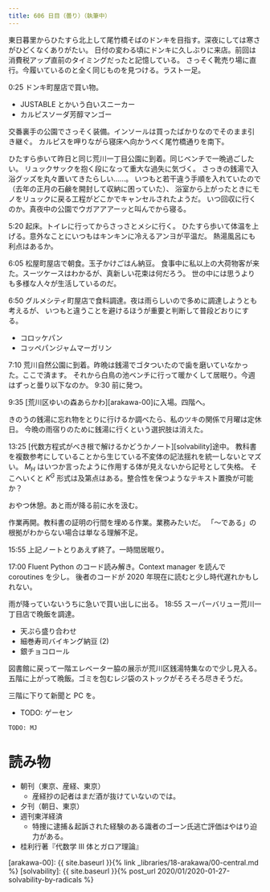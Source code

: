 ```yaml
---
title: 606 日目（曇り）（執筆中）
---
```


東日暮里からひたすら北上して尾竹橋そばのドンキを目指す。深夜にしては寒さがひどくなくありがたい。
日付の変わる頃にドンキに久しぶりに来店。前回は消費税アップ直前のタイミングだったと記憶している。
さっそく靴売り場に直行。今履いているのと全く同じものを見つける。ラスト一足。

0:25 ドンキ町屋店で買い物。
* JUSTABLE とかいう白いスニーカー
* カルピスソーダ芳醇マンゴー

交番裏手の公園でさっそく装備。インソールは買ったばかりなのでそのまま引き継ぐ。
カルピスを呷りながら寝床へ向かうべく尾竹橋通りを南下。

ひたすら歩いて昨日と同じ荒川一丁目公園に到着。同じベンチで一晩過ごしたい。
リュックサックを抱く段になって重大な過失に気づく。
さっきの銭湯で入浴グッズを丸々置いてきたらしい……。
いつもと若干違う手順を入れていたので（去年の正月の石鹸を開封して収納に困っていた）、
浴室から上がったときにモノをリュックに戻る工程がどこかでキャンセルされたようだ。
いつ回収に行くのか。真夜中の公園でウガアアアーッと叫んでから寝る。

5:20 起床。トイレに行ってからさっさとメシに行く。
ひたすら歩いて体温を上げる。意外なことにいつもはキンキンに冷えるアンヨが平温だ。
熱湯風呂にも利点はあるか。

6:05 松屋町屋店で朝食。玉子かけごはん納豆。
食事中に私以上の大荷物客が来た。スーツケースはわかるが、真新しい花束は何だろう。
世の中には思うよりも多様な人々が生活しているのだ。

6:50 グルメシティ町屋店で食料調達。夜は雨らしいので多めに調達しようとも考えるが、
いつもと違うことを避けるほうが重要と判断して普段どおりにする。
* コロッケパン
* コッペパンジャムマーガリン

7:10 荒川自然公園に到着。昨晩は銭湯でゴタついたので歯を磨いていなかった。ここで済ます。
それから白鳥の池ベンチに行って暖かくして居眠り。今週はずっと曇り以下なのか。
9:30 前に発つ。

9:35 [荒川区ゆいの森あらかわ][arakawa-00]に入場。四階へ。

きのうの銭湯に忘れ物をとりに行けるか調べたら、私のツキの関係で月曜は定休日。
今晩の雨宿りのために銭湯に行くという選択肢は消えた。

13:25 [代数方程式がべき根で解けるかどうかノート][solvability]途中。
教科書を複数参考にしていることから生じている不変体の記法揺れを統一しないとマズい。
$M_H$ はいつか言ったように作用する体が見えないから記号として失格。
そこへいくと $K^G$ 形式は及第点はある。整合性を保つようなテキスト置換が可能か？

おやつ休憩。あと雨が降る前に水を汲む。

作業再開。教科書の証明の行間を埋める作業。業務みたいだ。
「～である」の根拠がわからない場合は単なる理解不足。

15:55 上記ノートとりあえず終了。一時間居眠り。

17:00 Fluent Python のコード読み解き。Context manager を読んで coroutines を少し。
後者のコードが 2020 年現在に読むと少し時代遅れかもしれない。

雨が降っていないうちに急いで買い出しに出る。
18:55 スーパーバリュー荒川一丁目店で晩飯を調達。
* 天ぷら盛り合わせ
* 細巻寿司バイキング納豆 (2)
* 銀チョコロール

図書館に戻って一階エレベーター脇の展示が荒川区銭湯特集なので少し見入る。
五階に上がって晩飯。ゴミを包むレジ袋のストックがそろそろ尽きそうだ。

三階に下りて新聞と PC を。

* TODO: ゲーセン

```text
TODO: MJ
```

# 読み物

* 朝刊（東京、産経、東京）
  * 産経抄の記者はまだ酒が抜けていないのでは。
* 夕刊（朝日、東京）
* 週刊東洋経済
  * 特捜に逮捕＆起訴された経験のある識者のゴーン氏逃亡評価はやはり迫力がある。
* 桂利行著『代数学 III 体とガロア理論』

[arakawa-00]: {{ site.baseurl }}{% link _libraries/18-arakawa/00-central.md %}
[solvability]: {{ site.baseurl }}{% post_url 2020/01/2020-01-27-solvability-by-radicals %}
